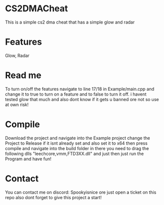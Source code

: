 # CS2DMACheat
This is a simple cs2 dma cheat that has a simple glow and radar



# Features
Glow,
Radar

# Read me
To turn on/off the features navigate to line 17/18 in Example/main.cpp and change it to true to turn on a feature and to false to turn it off.
i havent tested glow that much and also dont know if it gets u banned ore not so use at own risk!


# Compile
Download the project and navigate into the Example project change the Project to Release if it isnt already set and also set it to x64 then press compile 
and navigate into the build folder in there you need to drag the following dlls "leechcore,vmm,FTD3XX.dll" and just then just run the Program and have fun!


# Contact

You can contact me on discord: Spookyisnice ore just open a ticket on this repo also dont forget to give this project a start!
